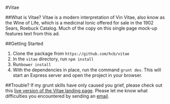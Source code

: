 #Vitae

##What is Vitae?
Vitae is a modern interpretation of Vin Vitae, also know as the Wine of Life, which is a medicinal tonic offered for sale in the 1902 Sears, Roebuck Catalog. Much of the copy on this single page mock-up features text from this ad.

##Getting Started
1. Clone the package from `https://github.com/hcb/vitae`
2. In the `vitae` directory, run `npm install`
3. Run`bower install`
4. With the dependencies in place, run the command `grunt dev`. This will start an Express server and open the project in your browser.

##Trouble?
If my grunt skills have only caused you grief, please check out this [live version of the Vitae landing page](http://cakehat.com/vitae/dist/). Please let me know what difficulties you encountered by sending an [email](mailto:hillarycbarth@gmail.com).

